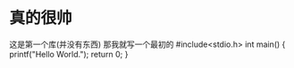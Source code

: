 # 真的很帅
这是第一个库(并没有东西)
那我就写一个最初的
#include<stdio.h>
int main()
{
   printf("Hello World.");
   return 0;
}
